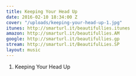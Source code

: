 ```yaml
---
title: Keeping Your Head Up
date: 2016-02-10 18:34:00 Z
cover: "/uploads/keeping-your-head-up-1.jpg"
itunes: http://smarturl.it/beautifullies.itunes
amazon: http://smarturl.it/beautifullies.AM
google: http://smarturl.it/beautifullies.gp
stream: http://smarturl.it/BeautifulLies.SP
layout: music
---
```


1. Keeping Your Head Up
